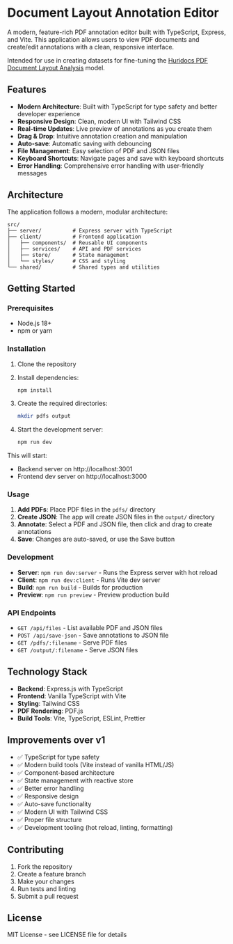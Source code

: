 # Document Layout Annotation Editor

A modern, feature-rich PDF annotation editor built with TypeScript, Express, and Vite. This application allows users to view PDF documents and create/edit annotations with a clean, responsive interface.

Intended for use in creating datasets for fine-tuning the [Huridocs PDF Document Layout Analysis](https://github.com/huridocs/pdf-document-layout-analysis) model.

## Features

- **Modern Architecture**: Built with TypeScript for type safety and better developer experience
- **Responsive Design**: Clean, modern UI with Tailwind CSS
- **Real-time Updates**: Live preview of annotations as you create them
- **Drag & Drop**: Intuitive annotation creation and manipulation
- **Auto-save**: Automatic saving with debouncing
- **File Management**: Easy selection of PDF and JSON files
- **Keyboard Shortcuts**: Navigate pages and save with keyboard shortcuts
- **Error Handling**: Comprehensive error handling with user-friendly messages

## Architecture

The application follows a modern, modular architecture:

```
src/
├── server/          # Express server with TypeScript
├── client/          # Frontend application
│   ├── components/  # Reusable UI components
│   ├── services/    # API and PDF services
│   ├── store/       # State management
│   └── styles/      # CSS and styling
└── shared/          # Shared types and utilities
```

## Getting Started

### Prerequisites

- Node.js 18+ 
- npm or yarn

### Installation

1. Clone the repository
2. Install dependencies:
   ```bash
   npm install
   ```

3. Create the required directories:
   ```bash
   mkdir pdfs output
   ```

4. Start the development server:
   ```bash
   npm run dev
   ```

This will start:
- Backend server on http://localhost:3001
- Frontend dev server on http://localhost:3000

### Usage

1. **Add PDFs**: Place PDF files in the `pdfs/` directory
2. **Create JSON**: The app will create JSON files in the `output/` directory
3. **Annotate**: Select a PDF and JSON file, then click and drag to create annotations
4. **Save**: Changes are auto-saved, or use the Save button

### Development

- **Server**: `npm run dev:server` - Runs the Express server with hot reload
- **Client**: `npm run dev:client` - Runs Vite dev server
- **Build**: `npm run build` - Builds for production
- **Preview**: `npm run preview` - Preview production build

### API Endpoints

- `GET /api/files` - List available PDF and JSON files
- `POST /api/save-json` - Save annotations to JSON file
- `GET /pdfs/:filename` - Serve PDF files
- `GET /output/:filename` - Serve JSON files

## Technology Stack

- **Backend**: Express.js with TypeScript
- **Frontend**: Vanilla TypeScript with Vite
- **Styling**: Tailwind CSS
- **PDF Rendering**: PDF.js
- **Build Tools**: Vite, TypeScript, ESLint, Prettier

## Improvements over v1

- ✅ TypeScript for type safety
- ✅ Modern build tools (Vite instead of vanilla HTML/JS)
- ✅ Component-based architecture
- ✅ State management with reactive store
- ✅ Better error handling
- ✅ Responsive design
- ✅ Auto-save functionality
- ✅ Modern UI with Tailwind CSS
- ✅ Proper file structure
- ✅ Development tooling (hot reload, linting, formatting)

## Contributing

1. Fork the repository
2. Create a feature branch
3. Make your changes
4. Run tests and linting
5. Submit a pull request

## License

MIT License - see LICENSE file for details
